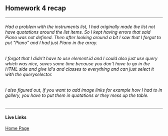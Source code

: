 ## Homework 4 recap
___
###### Had a problem with the instruments list, I had originally made the list not have quotations around the list items. So I kept having errors that said Piano was not defined. Then after looking around a bit I saw that I forgot to put "Piano" and I had just Piano in the array.

###### I forgot that I didn't have to use element.id and I could also just use query which was nice, saves some time because you don't have to go in the HTML side and give id's and classes to everything and can just select it with the queryselector.

###### I also figured out, if you want to add image links for example how I had to in gallery, you have to put them in quotations or they mess up the table.



___
#### Live Links
[Home Page](https://kkjatt.github.io/NewM-N220/homework-4/index.html)
